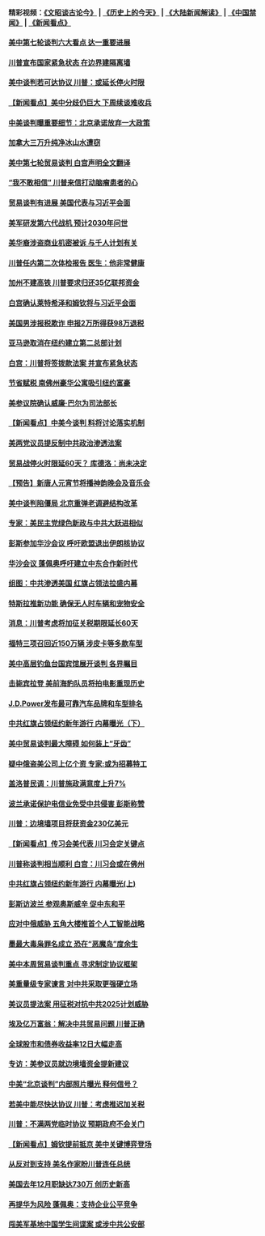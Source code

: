 #### 精彩视频：[《文昭谈古论今》](http://45.76.195.252/wenzhao) | [《历史上的今天》](http://45.76.195.252/today-in-history) | [《大陆新闻解读》](http://45.76.195.252/ntdtv-comedy) | [《中国禁闻》](http://45.76.195.252/ntdtv-news) | [《新闻看点》](http://45.76.195.252/news-insight) 

 #### [美中第七轮谈判六大看点 达一重要进展](../pages/nsc412/n11047982.md?t=02152137) 

#### [川普宣布国家紧急状态 在边界建隔离墙](../pages/nsc412/n11048032.md?t=02152137) 

#### [美中谈判若可达协议 川普：或延长停火时限](../pages/nsc412/n11047939.md?t=02152137) 

#### [【新闻看点】美中分歧仍巨大 下周续谈难收兵](../pages/nsc412/n11047702.md?t=02152137) 

#### [中美谈判曝重要细节：北京承诺放弃一大政策](../pages/nsc412/n11047582.md?t=02152137) 

#### [加拿大三万升纯净冰山水遭窃](../pages/nsc412/n11047654.md?t=02152137) 

#### [美中第七轮贸易谈判 白宫声明全文翻译](../pages/nsc412/n11047539.md?t=02152137) 

#### [“我不敢相信” 川普来信打动脑瘤患者的心](../pages/nsc412/n11047266.md?t=02152137) 

#### [贸易谈判有进展 美国代表与习近平会面](../pages/nsc412/n11046943.md?t=02152137) 

#### [美军研发第六代战机 预计2030年问世](../pages/nsc412/n11046853.md?t=02152137) 

#### [美华裔涉盗商业机密被诉 与千人计划有关](../pages/nsc412/n11045838.md?t=02152137) 

#### [川普任内第二次体检报告 医生：他非常健康](../pages/nsc412/n11046580.md?t=02152137) 

#### [加州不建高铁 川普要求归还35亿联邦资金](../pages/nsc412/n11045524.md?t=02152137) 

#### [白宫确认莱特希泽和姆钦将与习近平会面](../pages/nsc412/n11045630.md?t=02152137) 

#### [美国男涉报税欺诈 申报2万所得获98万退税](../pages/nsc412/n11045874.md?t=02152137) 

#### [亚马逊取消在纽约建立第二总部计划](../pages/nsc412/n11045436.md?t=02152137) 

#### [白宫：川普将签拨款法案 并宣布紧急状态](../pages/nsc412/n11045657.md?t=02152137) 

#### [节省赋税 南佛州豪华公寓吸引纽约富豪](../pages/nsc412/n11045681.md?t=02152137) 

#### [美参议院确认威廉‧巴尔为司法部长](../pages/nsc412/n11045451.md?t=02152137) 

#### [【新闻看点】中美今谈判 料将讨论落实机制](../pages/nsc412/n11045020.md?t=02152137) 

#### [美两党议员提反制中共政治渗透法案](../pages/nsc412/n11045351.md?t=02152137) 

#### [贸易战停火时限延60天？ 库德洛：尚未决定](../pages/nsc412/n11045299.md?t=02152137) 

#### [【预告】新唐人元宵节将播神韵晚会及音乐会](../pages/nsc412/n11043038.md?t=02152137) 

#### [美中谈判陷僵局 北京重弹老调避结构改革](../pages/nsc412/n11045171.md?t=02152137) 

#### [专家：美民主党绿色新政与中共大跃进相似](../pages/nsc412/n11045053.md?t=02152137) 

#### [彭斯参加华沙会议 呼吁欧盟退出伊朗核协议](../pages/nsc412/n11045031.md?t=02152137) 

#### [华沙会议 蓬佩奥呼吁建立中东合作新时代](../pages/nsc412/n11044317.md?t=02152137) 

#### [组图：中共渗透美国 红旗占领法拉盛内幕](../pages/nsc412/n11043665.md?t=02152137) 

#### [特斯拉推新功能 确保无人时车辆和宠物安全](../pages/nsc412/n11044546.md?t=02152137) 

#### [消息：川普考虑将加征关税期限延长60天](../pages/nsc412/n11044512.md?t=02152137) 

#### [福特三项召回近150万辆 涉皮卡等多款车型](../pages/nsc412/n11043997.md?t=02152137) 

#### [美中高层钓鱼台国宾馆展开谈判 各界瞩目](../pages/nsc412/n11043715.md?t=02152137) 

#### [击毙宾拉登 美前海豹队员将拍电影重现历史](../pages/nsc412/n11043977.md?t=02152137) 

#### [J.D.Power发布最可靠汽车品牌和车型排名](../pages/nsc412/n11043126.md?t=02152137) 

#### [中共红旗占领纽约新年游行 内幕曝光（下）](../pages/nsc412/n11042637.md?t=02152137) 

#### [美中贸易谈判最大障碍 如何装上“牙齿”](../pages/nsc412/n11042646.md?t=02152137) 

#### [疑中俄盗美公司上亿个资 专家:或为招募特工](../pages/nsc412/n11043113.md?t=02152137) 

#### [盖洛普民调：川普施政满意度上升7%](../pages/nsc412/n11042839.md?t=02152137) 

#### [波兰承诺保护电信业免受中共侵害 彭斯称赞](../pages/nsc412/n11042705.md?t=02152137) 

#### [川普：边境墙项目将获资金230亿美元](../pages/nsc412/n11042699.md?t=02152137) 

#### [【新闻看点】传习会美代表 川习会定关键点](../pages/nsc412/n11042350.md?t=02152137) 

#### [川普称谈判相当顺利 白宫：川习会或在佛州](../pages/nsc412/n11042401.md?t=02152137) 

#### [中共红旗占领纽约新年游行 内幕曝光(上)](../pages/nsc412/n11042617.md?t=02152137) 

#### [彭斯访波兰 参观奥斯威辛 促中东和平](../pages/nsc412/n11042477.md?t=02152137) 

#### [应对中俄威胁 五角大楼推首个人工智能战略](../pages/nsc412/n11042470.md?t=02152137) 

#### [墨最大毒枭罪名成立 恐在“恶魔岛”度余生](../pages/nsc412/n11042258.md?t=02152137) 

#### [美中本周贸易谈判重点 寻求制定协议框架](../pages/nsc412/n11041912.md?t=02152137) 

#### [美重量级专家谏言 对中共采取更强硬立场](../pages/nsc412/n11040358.md?t=02152137) 

#### [美议员提法案 用征税对抗中共2025计划威胁](../pages/nsc412/n11040820.md?t=02152137) 

#### [埃及亿万富翁：解决中共贸易问题 川普正确](../pages/nsc412/n11040351.md?t=02152137) 

#### [全球股市和债券收益率12日大幅走高](../pages/nsc412/n11040548.md?t=02152137) 

#### [专访：美参议员就边境墙资金提新建议](../pages/nsc412/n11040426.md?t=02152137) 

#### [中美“北京谈判”内部照片曝光 释何信号？](../pages/nsc412/n11040032.md?t=02152137) 

#### [若美中能尽快达协议 川普：考虑推迟加关税](../pages/nsc412/n11040298.md?t=02152137) 

#### [川普：不满两党临时协议 预期政府不会关门](../pages/nsc412/n11040382.md?t=02152137) 

#### [【新闻看点】姆钦提前抵京 美中关键博弈登场](../pages/nsc412/n11040007.md?t=02152137) 

#### [从反对到支持 美名作家盼川普连任总统](../pages/nsc412/n11040403.md?t=02152137) 

#### [美国去年12月职缺达730万 创历史新高](../pages/nsc412/n11040252.md?t=02152137) 

#### [再提华为风险 蓬佩奥：支持企业公平竞争](../pages/nsc412/n11040198.md?t=02152137) 

#### [闯美军基地中国学生间谍案 或涉中共公安部](../pages/nsc412/n11040083.md?t=02152137) 

